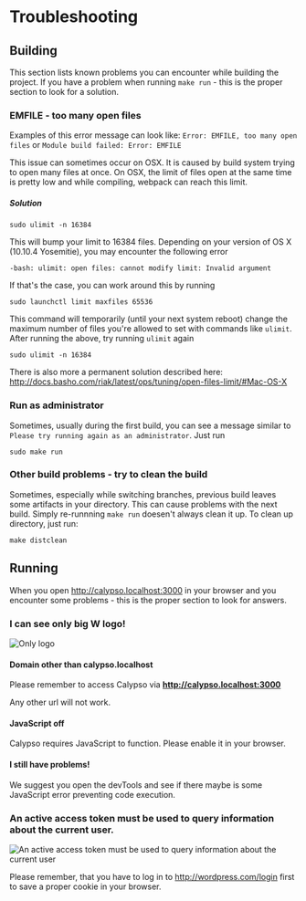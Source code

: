 # Troubleshooting

## Building
This section lists known problems you can encounter while building the project.
If you have a problem when running `make run` - this is the proper section to look for a solution.

### EMFILE - too many open files

Examples of this error message can look like:
`Error: EMFILE, too many open files` or `Module build failed: Error: EMFILE`

This issue can sometimes occur on OSX. It is caused by build system trying to open many files at once. On OSX, the limit of files open at the same time is pretty low and while compiling, webpack can reach this limit.

##### Solution
```
sudo ulimit -n 16384
```
This will bump your limit to 16384 files.  Depending on your version of OS X (10.10.4 Yosemitie), you may encounter the following error

```
-bash: ulimit: open files: cannot modify limit: Invalid argument
```

If that's the case, you can work around this by running 

```
sudo launchctl limit maxfiles 65536
```

This command will temporarily (until your next system reboot) change the maximum number of files you're allowed to set with commands like `ulimit`.  After running the above, try running `ulimit` again 

```
sudo ulimit -n 16384
```

There is also more a permanent solution described here: http://docs.basho.com/riak/latest/ops/tuning/open-files-limit/#Mac-OS-X

### Run as administrator
Sometimes, usually during the first build, you can see a message similar to `Please try running again as an administrator`. 
Just run
```
sudo make run
```

### Other build problems - try to clean the build
Sometimes, especially while switching branches, previous build leaves some artifacts in your directory.
This can cause problems with the next build. Simply re-runnning `make run` doesen't always clean it up.
To clean up directory, just run:
```
make distclean
```

## Running
When you open http://calypso.localhost:3000 in your browser and you encounter some problems - this is the proper section to look for answers.

### I can see only big **W** logo!
![Only logo](https://cldup.com/8TZOLiD6WC-2000x2000.png)

#### Domain other than calypso.localhost
Please remember to access Calypso via **http://calypso.localhost:3000**

Any other url will not work.

#### JavaScript off
Calypso requires JavaScript to function. Please enable it in your browser.

#### I still have problems!
We suggest you open the devTools and see if there maybe is some JavaScript error preventing code execution.


### An active access token must be used to query information about the current user.
![An active access token must be used to query information about the current user](https://cldup.com/F0mPgigEp4-3000x3000.png)

Please remember, that you have to log in to http://wordpress.com/login first to save a proper cookie in your browser.

